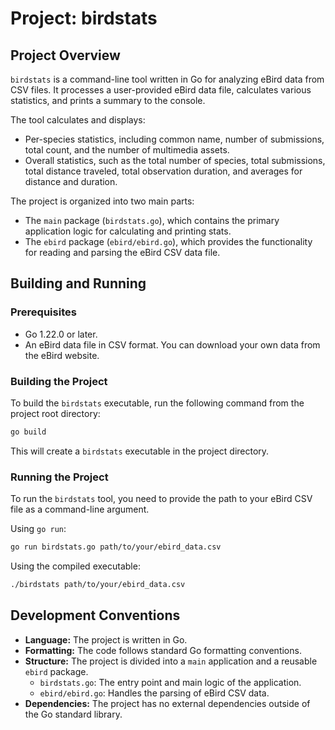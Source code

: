 # Project: birdstats

## Project Overview

`birdstats` is a command-line tool written in Go for analyzing eBird data from CSV files. It processes a user-provided eBird data file, calculates various statistics, and prints a summary to the console.

The tool calculates and displays:
- Per-species statistics, including common name, number of submissions, total count, and the number of multimedia assets.
- Overall statistics, such as the total number of species, total submissions, total distance traveled, total observation duration, and averages for distance and duration.

The project is organized into two main parts:
- The `main` package (`birdstats.go`), which contains the primary application logic for calculating and printing stats.
- The `ebird` package (`ebird/ebird.go`), which provides the functionality for reading and parsing the eBird CSV data file.

## Building and Running

### Prerequisites

- Go 1.22.0 or later.
- An eBird data file in CSV format. You can download your own data from the eBird website.

### Building the Project

To build the `birdstats` executable, run the following command from the project root directory:

```sh
go build
```

This will create a `birdstats` executable in the project directory.

### Running the Project

To run the `birdstats` tool, you need to provide the path to your eBird CSV file as a command-line argument.

Using `go run`:
```sh
go run birdstats.go path/to/your/ebird_data.csv
```

Using the compiled executable:
```sh
./birdstats path/to/your/ebird_data.csv
```

## Development Conventions

- **Language:** The project is written in Go.
- **Formatting:** The code follows standard Go formatting conventions.
- **Structure:** The project is divided into a `main` application and a reusable `ebird` package.
  - `birdstats.go`: The entry point and main logic of the application.
  - `ebird/ebird.go`: Handles the parsing of eBird CSV data.
- **Dependencies:** The project has no external dependencies outside of the Go standard library.
